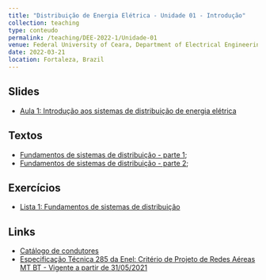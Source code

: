 ```yaml
---
title: "Distribuição de Energia Elétrica - Unidade 01 - Introdução"
collection: teaching
type: conteudo
permalink: /teaching/DEE-2022-1/Unidade-01
venue: Federal University of Ceara, Department of Electrical Engineering
date: 2022-03-21
location: Fortaleza, Brazil
---
```


## Slides
- [Aula 1: Introdução aos sistemas de distribuição de energia elétrica](https://drive.google.com/file/d/1SpM9sio66z6dlkIfcSRuHMdvzk1uYKG6/view?usp=sharing) 

## Textos
- [Fundamentos de sistemas de distribuição - parte 1](https://drive.google.com/file/d/1xOUaAwrUCkIgXfrUkM_rI8wgEEnjMWiQ/view?usp=sharing);
- [Fundamentos de sistemas de distribuição - parte 2](https://drive.google.com/file/d/1lvIu-eEjsNj6V5hDJ1t1mOqe9G_AjBKq/view?usp=sharing);

## Exercícios
- [Lista 1: Fundamentos de sistemas de distribuição](https://drive.google.com/file/d/1o-mCMSVnmbCunK6urTEzaTDRl1jZbUa8/view?usp=sharing)

## Links
- [Catálogo de condutores](https://drive.google.com/file/d/1j8wNQ7llOKwg1EaztDbxEMyZBW_QHeC5/view?usp=drivesdk)
- [Especificação Técnica 285 da Enel: Critério de Projeto de Redes Aéreas MT BT - Vigente a partir de 31/05/2021](https://www.eneldistribuicao.com.br/documentos/CNS-OMBR-MAT-19-0285-EDBR%20-%20Crit%C3%A9rio%20de%20Projeto%20de%20Redes%20A%C3%A9reas%20MT%20BT.pdf)
